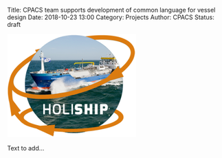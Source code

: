Title: CPACS team supports development of common language for vessel design
Date: 2018-10-23 13:00
Category: Projects
Author: CPACS
Status: draft

<img src="images/project_pictures/holyShip.png"
     alt="Alesund"
     width="300px">

Text to add...